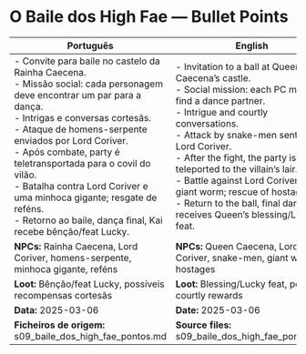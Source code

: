 # O Baile dos High Fae — Bullet Points

| Português                                                                                                                                                                                                                                                                                                                                                                                                                                    | English                                                                                                                                                                                                                                                                                                                                                                                                                           |
| -------------------------------------------------------------------------------------------------------------------------------------------------------------------------------------------------------------------------------------------------------------------------------------------------------------------------------------------------------------------------------------------------------------------------------------------- | --------------------------------------------------------------------------------------------------------------------------------------------------------------------------------------------------------------------------------------------------------------------------------------------------------------------------------------------------------------------------------------------------------------------------------- |
| - Convite para baile no castelo da Rainha Caecena.<br>- Missão social: cada personagem deve encontrar um par para a dança.<br>- Intrigas e conversas cortesãs.<br>- Ataque de homens-serpente enviados por Lord Coriver.<br>- Após combate, party é teletransportada para o covil do vilão.<br>- Batalha contra Lord Coriver e uma minhoca gigante; resgate de reféns.<br>- Retorno ao baile, dança final, Kai recebe bênção/feat Lucky.<br> | - Invitation to a ball at Queen Caecena’s castle.<br>- Social mission: each PC must find a dance partner.<br>- Intrigue and courtly conversations.<br>- Attack by snake-men sent by Lord Coriver.<br>- After the fight, the party is teleported to the villain’s lair.<br>- Battle against Lord Coriver and a giant worm; rescue of hostages.<br>- Return to the ball, final dance, Kai receives Queen’s blessing/Lucky feat.<br> |
| **NPCs:** Rainha Caecena, Lord Coriver, homens-serpente, minhoca gigante, reféns                                                                                                                                                                                                                                                                                                                                                             | **NPCs:** Queen Caecena, Lord Coriver, snake-men, giant worm, hostages                                                                                                                                                                                                                                                                                                                                                            |
| **Loot:** Bênção/feat Lucky, possíveis recompensas cortesãs                                                                                                                                                                                                                                                                                                                                                                                  | **Loot:** Blessing/Lucky feat, possible courtly rewards                                                                                                                                                                                                                                                                                                                                                                           |
| **Data:** 2025-03-06                                                                                                                                                                                                                                                                                                                                                                                                                         | **Date:** 2025-03-06                                                                                                                                                                                                                                                                                                                                                                                                              |
| **Ficheiros de origem:** s09_baile_dos_high_fae_pontos.md                                                                                                                                                                                                                                                                                                                                                                                    | **Source files:** s09_baile_dos_high_fae_pontos.md                                                                                                                                                                                                                                                                                                                                                                                |
